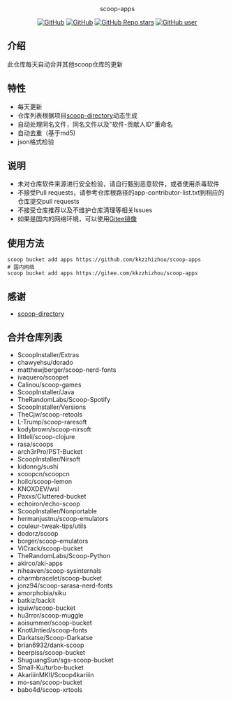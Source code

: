 <p align="center">
  scoop-apps
</p>
<p align="center">
  <a href="https://github.com/kkzzhizhou/scoop-apps/blob/main/LICENSE"><img alt="GitHub" src="https://img.shields.io/github/license/kkzzhizhou/scoop-apps?style=flat-square"/></a>
  <a href="https://github.com/kkzzhizhou/scoop-apps"><img alt="GitHub" src="https://img.shields.io/badge/Readme--Style-standard--repository-brightgreen?style=flat-square&color=f83500"/></a>
  <a href="https://github.com/kkzzhizhou/scoop-apps"><img alt="GitHub Repo stars" src="https://img.shields.io/github/stars/kkzzhizhou/scoop-apps?style=flat-square"/></a>
  <a href="https://github.com/kkzzhizhou"><img alt="GitHub user" src="https://img.shields.io/badge/author-kkzzhizhou-brightgreen?style=flat-square"/></a>
</p>


## 介绍

此仓库每天自动合并其他scoop仓库的更新

## 特性

- 每天更新
- 仓库列表根据项目[scoop-directory](https://github.com/rasa/scoop-directory)动态生成
- 自动处理同名文件，同名文件以及"软件-贡献人ID"重命名
- 自动去重（基于md5)
- json格式检验

## 说明

- 未对仓库软件来源进行安全检验，请自行甄别恶意软件，或者使用杀毒软件
- 不接受Pull requests，请参考仓库根路径的app-contributor-list.txt到相应的仓库提交pull requests
- 不接受仓库推荐以及不维护仓库清理等相关Issues
- 如果是国内的网络环境，可以使用[Gitee镜像](https://gitee.com/kkzzhizhou/scoop-apps)

## 使用方法

```
scoop bucket add apps https://github.com/kkzzhizhou/scoop-apps
# 国内网络
scoop bucket add apps https://gitee.com/kkzzhizhou/scoop-apps
```

## 感谢

- [scoop-directory](https://github.com/rasa/scoop-directory)

## 合并仓库列表

- ScoopInstaller/Extras
- chawyehsu/dorado
- matthewjberger/scoop-nerd-fonts
- ivaquero/scoopet
- Calinou/scoop-games
- ScoopInstaller/Java
- TheRandomLabs/Scoop-Spotify
- ScoopInstaller/Versions
- TheCjw/scoop-retools
- L-Trump/scoop-raresoft
- kodybrown/scoop-nirsoft
- littleli/scoop-clojure
- rasa/scoops
- arch3rPro/PST-Bucket
- ScoopInstaller/Nirsoft
- kidonng/sushi
- scoopcn/scoopcn
- hoilc/scoop-lemon
- KNOXDEV/wsl
- Paxxs/Cluttered-bucket
- echoiron/echo-scoop
- ScoopInstaller/Nonportable
- hermanjustnu/scoop-emulators
- couleur-tweak-tips/utils
- dodorz/scoop
- borger/scoop-emulators
- ViCrack/scoop-bucket
- TheRandomLabs/Scoop-Python
- akirco/aki-apps
- niheaven/scoop-sysinternals
- charmbracelet/scoop-bucket
- jonz94/scoop-sarasa-nerd-fonts
- amorphobia/siku
- batkiz/backit
- iquiw/scoop-bucket
- hu3rror/scoop-muggle
- aoisummer/scoop-bucket
- KnotUntied/scoop-fonts
- Darkatse/Scoop-Darkatse
- brian6932/dank-scoop
- beerpiss/scoop-bucket
- ShuguangSun/sgs-scoop-bucket
- Small-Ku/turbo-bucket
- AkariiinMKII/Scoop4kariiin
- mo-san/scoop-bucket
- babo4d/scoop-xrtools

